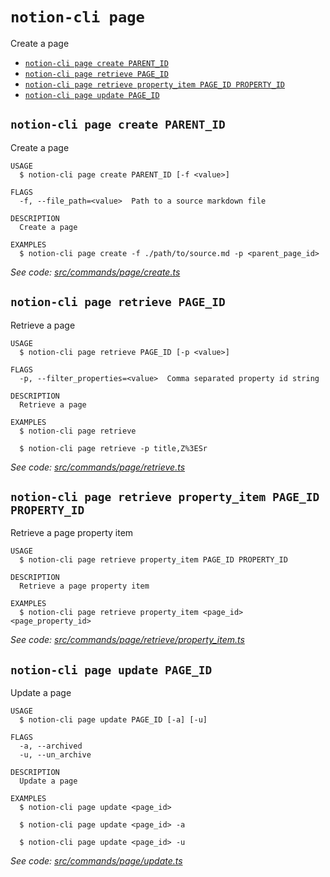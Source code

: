 `notion-cli page`
=================

Create a page

* [`notion-cli page create PARENT_ID`](#notion-cli-page-create-parent_id)
* [`notion-cli page retrieve PAGE_ID`](#notion-cli-page-retrieve-page_id)
* [`notion-cli page retrieve property_item PAGE_ID PROPERTY_ID`](#notion-cli-page-retrieve-property_item-page_id-property_id)
* [`notion-cli page update PAGE_ID`](#notion-cli-page-update-page_id)

## `notion-cli page create PARENT_ID`

Create a page

```
USAGE
  $ notion-cli page create PARENT_ID [-f <value>]

FLAGS
  -f, --file_path=<value>  Path to a source markdown file

DESCRIPTION
  Create a page

EXAMPLES
  $ notion-cli page create -f ./path/to/source.md -p <parent_page_id>
```

_See code: [src/commands/page/create.ts](https://github.com/litencatt/notion-cli/blob/v0.10.1/src/commands/page/create.ts)_

## `notion-cli page retrieve PAGE_ID`

Retrieve a page

```
USAGE
  $ notion-cli page retrieve PAGE_ID [-p <value>]

FLAGS
  -p, --filter_properties=<value>  Comma separated property id string

DESCRIPTION
  Retrieve a page

EXAMPLES
  $ notion-cli page retrieve

  $ notion-cli page retrieve -p title,Z%3ESr
```

_See code: [src/commands/page/retrieve.ts](https://github.com/litencatt/notion-cli/blob/v0.10.1/src/commands/page/retrieve.ts)_

## `notion-cli page retrieve property_item PAGE_ID PROPERTY_ID`

Retrieve a page property item

```
USAGE
  $ notion-cli page retrieve property_item PAGE_ID PROPERTY_ID

DESCRIPTION
  Retrieve a page property item

EXAMPLES
  $ notion-cli page retrieve property_item <page_id> <page_property_id>
```

_See code: [src/commands/page/retrieve/property_item.ts](https://github.com/litencatt/notion-cli/blob/v0.10.1/src/commands/page/retrieve/property_item.ts)_

## `notion-cli page update PAGE_ID`

Update a page

```
USAGE
  $ notion-cli page update PAGE_ID [-a] [-u]

FLAGS
  -a, --archived
  -u, --un_archive

DESCRIPTION
  Update a page

EXAMPLES
  $ notion-cli page update <page_id>

  $ notion-cli page update <page_id> -a

  $ notion-cli page update <page_id> -u
```

_See code: [src/commands/page/update.ts](https://github.com/litencatt/notion-cli/blob/v0.10.1/src/commands/page/update.ts)_
